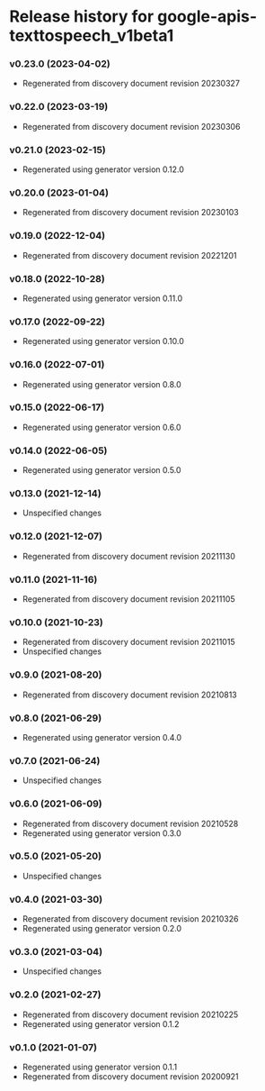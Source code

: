 # Release history for google-apis-texttospeech_v1beta1

### v0.23.0 (2023-04-02)

* Regenerated from discovery document revision 20230327

### v0.22.0 (2023-03-19)

* Regenerated from discovery document revision 20230306

### v0.21.0 (2023-02-15)

* Regenerated using generator version 0.12.0

### v0.20.0 (2023-01-04)

* Regenerated from discovery document revision 20230103

### v0.19.0 (2022-12-04)

* Regenerated from discovery document revision 20221201

### v0.18.0 (2022-10-28)

* Regenerated using generator version 0.11.0

### v0.17.0 (2022-09-22)

* Regenerated using generator version 0.10.0

### v0.16.0 (2022-07-01)

* Regenerated using generator version 0.8.0

### v0.15.0 (2022-06-17)

* Regenerated using generator version 0.6.0

### v0.14.0 (2022-06-05)

* Regenerated using generator version 0.5.0

### v0.13.0 (2021-12-14)

* Unspecified changes

### v0.12.0 (2021-12-07)

* Regenerated from discovery document revision 20211130

### v0.11.0 (2021-11-16)

* Regenerated from discovery document revision 20211105

### v0.10.0 (2021-10-23)

* Regenerated from discovery document revision 20211015
* Unspecified changes

### v0.9.0 (2021-08-20)

* Regenerated from discovery document revision 20210813

### v0.8.0 (2021-06-29)

* Regenerated using generator version 0.4.0

### v0.7.0 (2021-06-24)

* Unspecified changes

### v0.6.0 (2021-06-09)

* Regenerated from discovery document revision 20210528
* Regenerated using generator version 0.3.0

### v0.5.0 (2021-05-20)

* Unspecified changes

### v0.4.0 (2021-03-30)

* Regenerated from discovery document revision 20210326
* Regenerated using generator version 0.2.0

### v0.3.0 (2021-03-04)

* Unspecified changes

### v0.2.0 (2021-02-27)

* Regenerated from discovery document revision 20210225
* Regenerated using generator version 0.1.2

### v0.1.0 (2021-01-07)

* Regenerated using generator version 0.1.1
* Regenerated from discovery document revision 20200921

